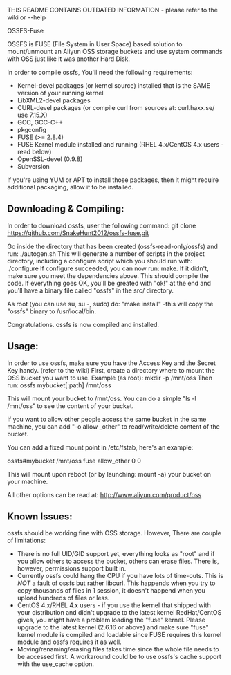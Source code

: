 THIS README CONTAINS OUTDATED INFORMATION - please refer to the wiki or --help

OSSFS-Fuse

OSSFS is FUSE (File System in User Space) based solution to mount/unmount an Aliyun OSS storage buckets and use system commands with OSS just like it was another Hard Disk.

In order to compile ossfs, You'll need the following requirements:

* Kernel-devel packages (or kernel source) installed that is the SAME version of your running kernel
* LibXML2-devel packages
* CURL-devel packages (or compile curl from sources at: curl.haxx.se/ use 7.15.X)
* GCC, GCC-C++
* pkgconfig
* FUSE (>= 2.8.4)
* FUSE Kernel module installed and running (RHEL 4.x/CentOS 4.x users - read below)
* OpenSSL-devel (0.9.8)
* Subversion

If you're using YUM or APT to install those packages, then it might require additional packaging, allow it to be installed.

Downloading & Compiling:
------------------------
In order to download ossfs, user the following command:
git clone https://github.com/SnakeHunt2012/ossfs-fuse.git

Go inside the directory that has been created (ossfs-read-only/ossfs) and run: ./autogen.sh
This will generate a number of scripts in the project directory, including a configure script which you should run with: ./configure
If configure succeeded, you can now run: make. If it didn't, make sure you meet the dependencies above.
This should compile the code. If everything goes OK, you'll be greated with "ok!" at the end and you'll have a binary file called "ossfs"
in the src/ directory.

As root (you can use su, su -, sudo) do: "make install" -this will copy the "ossfs" binary to /usr/local/bin.

Congratulations. ossfs is now compiled and installed.

Usage:
------
In order to use ossfs, make sure you have the Access Key and the Secret Key handy. (refer to the wiki)
First, create a directory where to mount the OSS bucket you want to use.
Example (as root): mkdir -p /mnt/oss
Then run: ossfs mybucket[:path] /mnt/oss

This will mount your bucket to /mnt/oss. You can do a simple "ls -l /mnt/oss" to see the content of your bucket.

If you want to allow other people access the same bucket in the same machine, you can add "-o allow _other" to read/write/delete content of the bucket.

You can add a fixed mount point in /etc/fstab, here's an example:

ossfs#mybucket /mnt/oss fuse allow_other 0 0

This will mount upon reboot (or by launching: mount -a) your bucket on your machine.

All other options can be read at: http://www.aliyun.com/product/oss

Known Issues:
-------------
ossfs should be working fine with OSS storage. However, There are couple of limitations:

* There is no full UID/GID support yet, everything looks as "root" and if you allow others to access the bucket, others can erase files. There is, however, permissions support built in.
* Currently ossfs could hang the CPU if you have lots of time-outs. This is *NOT* a fault of ossfs but rather libcurl. This happends when you try to copy thousands of files in 1 session, it doesn't happend when you upload hundreds of files or less.
* CentOS 4.x/RHEL 4.x users - if you use the kernel that shipped with your distribution and didn't upgrade to the latest kernel RedHat/CentOS gives, you might have a problem loading the "fuse" kernel. Please upgrade to the latest kernel (2.6.16 or above) and make sure "fuse" kernel module is compiled and loadable since FUSE requires this kernel module and ossfs requires it as well.
* Moving/renaming/erasing files takes time since the whole file needs to be accessed first. A workaround could be to use ossfs's cache support with the use_cache option.

